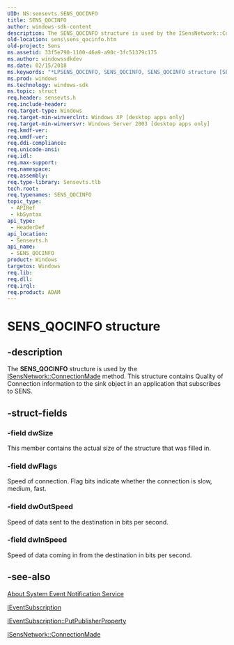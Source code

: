 ```yaml
---
UID: NS:sensevts.SENS_QOCINFO
title: SENS_QOCINFO
author: windows-sdk-content
description: The SENS_QOCINFO structure is used by the ISensNetwork::ConnectionMade method. This structure contains Quality of Connection information to the sink object in an application that subscribes to SENS.
old-location: sens\sens_qocinfo.htm
old-project: Sens
ms.assetid: 33f5e790-1100-46a9-a90c-3fc51379c175
ms.author: windowssdkdev
ms.date: 02/15/2018
ms.keywords: "*LPSENS_QOCINFO, SENS_QOCINFO, SENS_QOCINFO structure [SENS], _zaw_sens_qocinfo, sens.sens_qocinfo, sensevts/SENS_QOCINFO, syncmgr.sens_qocinfo"
ms.prod: windows
ms.technology: windows-sdk
ms.topic: struct
req.header: sensevts.h
req.include-header: 
req.target-type: Windows
req.target-min-winverclnt: Windows XP [desktop apps only]
req.target-min-winversvr: Windows Server 2003 [desktop apps only]
req.kmdf-ver: 
req.umdf-ver: 
req.ddi-compliance: 
req.unicode-ansi: 
req.idl: 
req.max-support: 
req.namespace: 
req.assembly: 
req.type-library: Sensevts.tlb
tech.root: 
req.typenames: SENS_QOCINFO
topic_type:
 - APIRef
 - kbSyntax
api_type:
 - HeaderDef
api_location:
 - Sensevts.h
api_name:
 - SENS_QOCINFO
product: Windows
targetos: Windows
req.lib: 
req.dll: 
req.irql: 
req.product: ADAM
---
```


# SENS_QOCINFO structure


## -description


The 
<b>SENS_QOCINFO</b> structure is used by the 
<a href="https://msdn.microsoft.com/3b067a6f-ba4c-4914-aa5b-e0fd7690e75c">ISensNetwork::ConnectionMade</a> method. This structure contains Quality of Connection information to the sink object in an application that subscribes to SENS.


## -struct-fields




### -field dwSize

This member contains the actual size of the structure that was filled in.


### -field dwFlags

Speed of connection. Flag bits indicate whether the connection is slow, medium, fast.


### -field dwOutSpeed

Speed of data sent to the destination in bits per second.


### -field dwInSpeed

Speed of data coming in from the destination in bits per second.


## -see-also




<a href="https://msdn.microsoft.com/f313588f-6257-4a0d-b95a-aabc0bc64b53">About System Event Notification Service</a>



<a href="https://msdn.microsoft.com/library/ms686510(v=VS.85).aspx">IEventSubscription</a>



<a href="_cos_ieventsubscription_putpublisherproperty">IEventSubscription::PutPublisherProperty</a>



<a href="https://msdn.microsoft.com/3b067a6f-ba4c-4914-aa5b-e0fd7690e75c">ISensNetwork::ConnectionMade</a>
 

 


